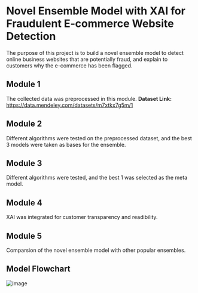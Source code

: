 # Novel Ensemble Model with XAI for Fraudulent E-commerce Website Detection
The purpose of this project is to build a novel ensemble model to detect online business websites that are potentially fraud, and explain to customers why the e-commerce has been flagged.

## Module 1
The collected data was preprocessed in this module. 
<b> Dataset Link: </b> https://data.mendeley.com/datasets/m7xtkx7g5m/1

## Module 2
Different algorithms were tested on the preprocessed dataset, and the best 3 models were taken as bases for the ensemble.

## Module 3
Different algorithms were tested, and the best 1 was selected as the meta model.

## Module 4
XAI was integrated for customer transparency and readibility.

## Module 5
Comparsion of the novel ensemble model with other popular ensembles.

## Model Flowchart 
![image](https://github.com/user-attachments/assets/4804c697-2799-49e9-8a15-a38a913c96ca)
